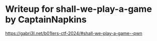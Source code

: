 # Writeup for shall-we-play-a-game by CaptainNapkins

https://gabri3l.net/b01lers-ctf-2024/#shall-we-play-a-game--pwn
